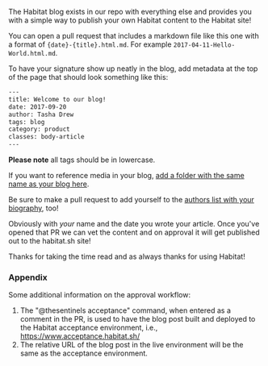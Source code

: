 The Habitat blog exists in our repo with everything else and provides you with a simple way to publish your own Habitat content to the Habitat site! 

You can open a pull request that includes a markdown file like this one with a format of `{date}-{title}.html.md`. For  example `2017-04-11-Hello-World.html.md`. 

To have your signature show up neatly in the blog, add metadata at the top of the page that should look something like this:

~~~sh
---
title: Welcome to our blog!
date: 2017-09-20
author: Tasha Drew
tags: blog
category: product
classes: body-article
---
~~~

**Please note** all tags should be in lowercase. 

If you want to reference media in your blog, [add a folder with the same name as your blog here](https://github.com/habitat-sh/habitat/tree/master/www/source/blog/media). 

Be sure to make a pull request to add yourself to the [authors list with your biography](https://github.com/habitat-sh/habitat/blob/0ff9083f999014bca06edddb781bacd95e0c5410/www/data/author_bios.yml), too! 

Obviously with _your_ name and the date you wrote your article. Once you've opened that PR we can vet the content and on approval it will get published out to the habitat.sh site! 

Thanks for taking the time read and as always thanks for using Habitat!

### Appendix

Some additional information on the approval workflow:
1. The "@thesentinels acceptance" command, when entered as a comment in the PR,  is used to have the blog post built and deployed to the Habitat acceptance environment, i.e., https://www.acceptance.habitat.sh/
2. The relative URL of the blog post in the live environment will be the same as the acceptance environment.
